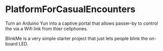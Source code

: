 PlatformForCasualEncounters
===========================

Turn an Arduino Yun into a captive portal that allows passer-by to control the 
via a Wifi link from thier cellphones.

BlinkMe is a very simple starter project that just lets people blink the on-board LED.



